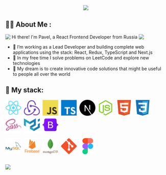 
<p align="center">
  <img src="https://media.giphy.com/media/PTBVMsYIOB0SBP4MVe/giphy-downsized.gif" width="400"/>
</p>

## :man_technologist: About Me :
<p><img src="https://media.giphy.com/media/ksE9feSa2b4V2GYwY4/giphy-downsized.gif" width="25px" align="top"/> Hi there! I'm Pavel, a React Frontend Developer from Russia 
<img src="https://media.giphy.com/media/eNAsjO55tPbgaor7ma/giphy.gif" width="25px" align="top"/></p>
  
- :briefcase: I’m working as a Lead Developer and building complete web applications using the stack: React, Redux, TypeScript and Next.js
- :milky_way: In my free time I solve problems on LeetCode and explore new technologies
- :raised_hands: My dream is to create innovative code solutions that might be useful to people all over the world
  
## :rocket: My stack:
<p>
<img src="https://github.com/devicons/devicon/blob/master/icons/react/react-original.svg" title="React" alt="React" width="50" height="50"/>&nbsp;
<img src="https://github.com/devicons/devicon/blob/master/icons/redux/redux-original.svg" title="Redux" alt="Redux" width="50" height="50"/>&nbsp;
<img src="https://github.com/devicons/devicon/blob/master/icons/javascript/javascript-original.svg" title="JavaScript" alt="JavaScript" width="50" height="50"/>&nbsp;
<img src="https://github.com/devicons/devicon/blob/master/icons/typescript/typescript-original.svg" title="TypeScript" alt="TypeScript" width="50" height="50"/>&nbsp;
<img src="https://github.com/devicons/devicon/blob/master/icons/nextjs/nextjs-original.svg" title="NextJS" alt="Next" width="50" height="50"/>&nbsp;
<img src="https://github.com/devicons/devicon/blob/master/icons/nodejs/nodejs-original.svg" title="NodeJS" alt="NodeJS" width="50" height="50"/>&nbsp;
<img src="https://github.com/devicons/devicon/blob/master/icons/html5/html5-original.svg" title="HTML5" alt="HTML" width="50" height="50"/>&nbsp;
<img src="https://github.com/devicons/devicon/blob/master/icons/css3/css3-original.svg"  title="CSS3" alt="CSS" width="50" height="50"/>&nbsp;
<img src="https://github.com/devicons/devicon/blob/master/icons/sass/sass-original.svg"  title="SCSS/SASS" alt="SCSS/SASS" width="50" height="50"/>&nbsp; 
<img src="https://github.com/devicons/devicon/blob/master/icons/materialui/materialui-original.svg" title="Material UI" alt="Material UI" width="50" height="50"/>&nbsp;  
<img src="https://github.com/devicons/devicon/blob/master/icons/bootstrap/bootstrap-original.svg" title="Bootstrap" alt="Bootstrap" width="50" height="50"/>&nbsp;
</p>
<p>
<img src="https://github.com/devicons/devicon/blob/master/icons/mysql/mysql-original-wordmark.svg" title="MySQL"  alt="MySQL" width="50" height="50"/>&nbsp;
<img src="https://github.com/devicons/devicon/blob/master/icons/firebase/firebase-plain-wordmark.svg" title="Firebase" alt="Firebase" width="50" height="50"/>&nbsp;
<img src="https://github.com/devicons/devicon/blob/master/icons/mongodb/mongodb-original-wordmark.svg" title="MongoDB" alt="MongoDB" width="50" height="50"/>&nbsp;
<img src="https://github.com/devicons/devicon/blob/master/icons/git/git-original.svg" title="Git" alt="Git" width="50" height="50"/>&nbsp;
<img src="https://github.com/devicons/devicon/blob/master/icons/figma/figma-original.svg" title="Figma" alt="Figma" width="50" height="50"/>&nbsp;
</p>

##
![](https://visitcount.itsvg.in/api?id=theReactiveDev&label=Profile%20Views&color=3&icon=5&pretty=false)


<!--
**theReactiveDev/theReactiveDev** is a ✨ _special_ ✨ repository because its `README.md` (this file) appears on your GitHub profile.

Here are some ideas to get you started:

- 🔭 I’m currently working on ...
- 🌱 I’m currently learning ...
- 👯 I’m looking to collaborate on ...
- 🤔 I’m looking for help with ...
- 💬 Ask me about ...
- 📫 How to reach me: ...
- 😄 Pronouns: ...
- ⚡ Fun fact: ...
-->
